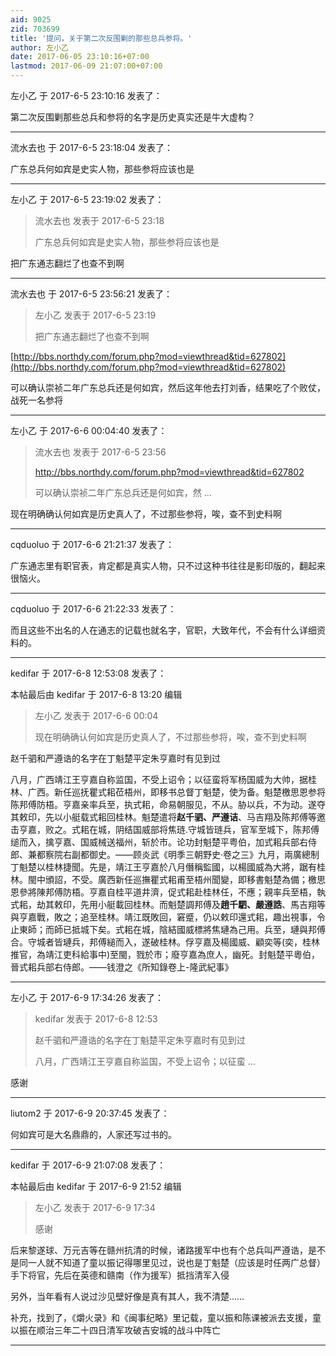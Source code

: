 ```yaml
---
aid: 9025
zid: 703699
title: '提问，关于第二次反围剿的那些总兵参将。'
author: 左小乙
date: 2017-06-05 23:10:16+07:00
lastmod: 2017-06-09 21:07:00+07:00
---
```


左小乙 于 2017-6-5 23:10:16 发表了：

第二次反围剿那些总兵和参将的名字是历史真实还是牛大虚构？

---------

流水去也 于 2017-6-5 23:18:04 发表了：

广东总兵何如宾是史实人物，那些参将应该也是

---------

左小乙 于 2017-6-5 23:19:02 发表了：

> 流水去也 发表于 2017-6-5 23:18
> 
> 广东总兵何如宾是史实人物，那些参将应该也是



把广东通志翻烂了也查不到啊

---------

流水去也 于 2017-6-5 23:56:21 发表了：

> 左小乙 发表于 2017-6-5 23:19
> 
> 把广东通志翻烂了也查不到啊



[http://bbs.northdy.com/forum.php?mod=viewthread&tid=627802](http://bbs.northdy.com/forum.php?mod=viewthread&tid=627802)

可以确认崇祯二年广东总兵还是何如宾，然后这年他去打刘香，结果吃了个败仗，战死一名参将

---------

左小乙 于 2017-6-6 00:04:40 发表了：

> 流水去也 发表于 2017-6-5 23:56
> 
> http://bbs.northdy.com/forum.php?mod=viewthread&tid=627802
> 
> 可以确认崇祯二年广东总兵还是何如宾，然 ...



现在明确确认何如宾是历史真人了，不过那些参将，唉，查不到史料啊

---------

cqduoluo 于 2017-6-6 21:21:37 发表了：

广东通志里有职官表，肯定都是真实人物，只不过这种书往往是影印版的，翻起来很恼火。

---------

cqduoluo 于 2017-6-6 21:22:33 发表了：

而且这些不出名的人在通志的记载也就名字，官职，大致年代，不会有什么详细资料的。

---------

kedifar 于 2017-6-8 12:53:08 发表了：

本帖最后由 kedifar 于 2017-6-8 13:20 编辑 


> 
> 左小乙 发表于 2017-6-6 00:04
> 
> 现在明确确认何如宾是历史真人了，不过那些参将，唉，查不到史料啊



赵千驷和严遵诰的名字在丁魁楚平定朱亨嘉时有见到过

八月，广西靖江王亨嘉自称监国，不受上诏令；以征蛮将军杨国威为大帅，据桂林、广西。新任巡抚瞿式耜莅梧州，即移书总督丁魁楚，使为备。魁楚檄思恩参将陈邦傅防梧。亨嘉亲率兵至，执式耜，命易朝服见，不从。胁以兵，不为动。遂夺其敕印，先以小艇载式耜回桂林。魁楚遣将**赵千驷、严遵诘**、马吉翔及陈邦傅等邀击亨嘉，败之。式耜在城，阴结国威部将焦琏.守城皆琏兵，官军至城下，陈邦傅缒而入，擒亨嘉、国威械送福州，斩於市。论功封魁楚平粤伯，加式耜兵部右侍郎、兼都察院右副都御史。——顾炎武《明季三朝野史·卷之三》九月，兩廣總制丁魁楚以桂林捷聞。先是，靖江王亨嘉於八月僭稱監國，以楊國威為大將，踞有桂林。閩中頒詔，不受。廣西新任巡撫瞿式耜甫至梧州聞變，即移書魁楚為備；檄思恩參將陳邦傅防梧。亨嘉自桂平道井濟，促式耜赴桂林任，不應；親率兵至梧，執式耜，劫其敕印，先用小艇載回桂林。而魁楚調邦傅及**趙千駟、嚴遵誥**、馬吉翔等與亨嘉戰，敗之；追至桂林。靖江既敗回，窘蹙，仍以敕印還式耜，趣出視事，令止東師；而師已抵城下矣。式耜在城，陰結國威標將焦璉為己用。兵至，璉與邦傅合。守城者皆璉兵，邦傅縋而入，遂破桂林。俘亨嘉及楊國威、顧奕等(奕，桂林推官，為靖江吏科給事中)至閩，戮於市；廢亨嘉為庶人，幽死。封魁楚平粵伯，晉式耜兵部右侍郎。——钱澄之《所知錄卷上-隆武紀事》

---------

左小乙 于 2017-6-9 17:34:26 发表了：

> kedifar 发表于 2017-6-8 12:53
> 
> 赵千驷和严遵诰的名字在丁魁楚平定朱亨嘉时有见到过
> 
> 八月，广西靖江王亨嘉自称监国，不受上诏令；以征蛮 ...



感谢

---------

liutom2 于 2017-6-9 20:37:45 发表了：

何如宾可是大名鼎鼎的，人家还写过书的。

---------

kedifar 于 2017-6-9 21:07:08 发表了：

本帖最后由 kedifar 于 2017-6-9 21:52 编辑 


> 
> 左小乙 发表于 2017-6-9 17:34
> 
> 感谢



后来黎遂球、万元吉等在赣州抗清的时候，诸路援军中也有个总兵叫严遵诰，是不是同一人就不知道了童以振记得哪里见过，说也是丁魁楚（应该是时任两广总督）手下将官，先后在英德和赣南（作为援军）抵挡清军入侵

另外，当年看有人说过沙见壁好像是真有其人，我不清楚……

补充，找到了，《爝火录》和《闽事纪略》里记载，童以振和陈课被派去支援，童以振在顺治三年二十四日清军攻破吉安城的战斗中阵亡

---------

